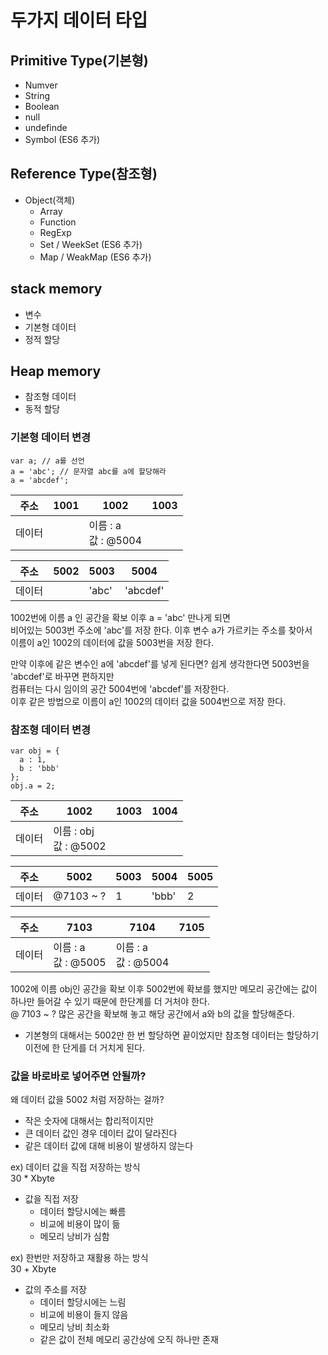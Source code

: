 # 두가지 데이터 타입
## Primitive Type(기본형)
* Numver
* String
* Boolean
* null
* undefinde
* Symbol (ES6 추가)

## Reference Type(참조형)
* Object(객체)  
  - Array 
  - Function
  - RegExp 
  - Set / WeekSet (ES6 추가)
  - Map / WeakMap (ES6 추가)

## stack memory
* 변수
* 기본형 데이터
* 정적 할당
## Heap memory
* 참조형 데이터
* 동적 할당

### 기본형 데이터 변경
```
var a; // a를 선언
a = 'abc'; // 문자열 abc를 a에 할당해라
a = 'abcdef';
```

주소 | 1001 | 1002 | 1003
---------|----------|---------| -------
 데이터 |  | 이름 : a <br> 값 : @5004 |

주소 | 5002| 5003 | 5004
---------|----------|---------| -------
 데이터 |  | 'abc'  | 'abcdef'|

1002번에 이름 a 인 공간을 확보  이후 a = 'abc' 만나게 되면  
비어있는 5003번 주소에 'abc'를 저장 한다.
이후 변수 a가 가르키는 주소를 찾아서  
이름이 a인 1002의 데이터에 값을 5003번을 저장 한다.

만약 이후에 같은 변수인 a에 'abcdef'를 넣게 된다면?
쉽게 생각한다면 5003번을 'abcdef'로 바꾸면 편하지만  
컴퓨터는 다시 임이의 공간 5004번에 'abcdef'를 저장한다.  
이후 같은 방법으로 이름이 a인 1002의 데이터 값을 5004번으로 저장 한다.

### 참조형 데이터 변경

```
var obj = {
  a : 1,
  b : 'bbb'
};
obj.a = 2;
```

주소 | 1002 | 1003 | 1004
---------|----------|---------| -------
 데이터 |이름 : obj <br> 값 : @5002|  |

주소 | 5002| 5003 | 5004 | 5005
---------|----------|---------| ------- | -------
 데이터 | @7103 ~ ? | 1 |'bbb'| 2


주소 | 7103| 7104 | 7105
---------|----------|---------| -------
 데이터 |이름 : a <br> 값 : @5005|이름 : a <br> 값 : @5004||


1002에 이름 obj인 공간을 확보 이후 5002번에 확보를 했지만 메모리 공간에는 값이 하나만 들어갈 수 있기 때문에 한단계를 더 거처야 한다.  
@ 7103 ~ ? 많은 공간을 확보해 놓고 해당 공간에서 a와 b의 값을 할당해준다.

- 기본형의 대해서는 5002만 한 번 할당하면 끝이었지만 참조형 데이터는 할당하기 이전에 한 단게를 더 거치게 된다.

### 값을 바로바로 넣어주면 안될까?
왜 데이터 값을 5002 처럼 저장하는 걸까?
-  작은 숫자에 대해서는 합리적이지만 
- 큰 데이터 값인 경우 데이터 값이 달라진다
- 같은 데이터 값에 대해 비용이 발생하지 않는다

ex) 데이터 값을 직접 저장하는 방식  
30 * Xbyte  
- 값을 직접 저장
  * 데이터 할당시에는 빠름
  * 비교에 비용이 많이 듦
  * 메모리 낭비가 심함


ex) 한번만 저장하고 재활용 하는 방식  
30 + Xbyte  
- 값의 주소를 저장
  * 데이터 할당시에는 느림
  * 비교에 비용이 들지 않음
  * 메모리 낭비 최소화
  * 같은 값이 전체 메모리 공간상에 오직 하나만 존재
